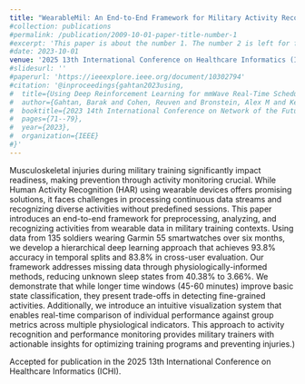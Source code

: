 ```yaml
---
title: "WearableMil: An End-to-End Framework for Military Activity Recognition and Performance Monitoring"
#collection: publications
#permalink: /publication/2009-10-01-paper-title-number-1
#excerpt: 'This paper is about the number 1. The number 2 is left for future work.'
#date: 2023-10-01
venue: '2025 13th International Conference on Healthcare Informatics (ICHI).'
#slidesurl: ''
#paperurl: 'https://ieeexplore.ieee.org/document/10302794'
#citation: '@inproceedings{gahtan2023using,
#  title={Using Deep Reinforcement Learning for mmWave Real-Time Scheduling},
#  author={Gahtan, Barak and Cohen, Reuven and Bronstein, Alex M and Kedar, Gil},
#  booktitle={2023 14th International Conference on Network of the Future (NoF)},
#  pages={71--79},
#  year={2023},
#  organization={IEEE}
#}'
---
```


Musculoskeletal injuries during military training significantly impact readiness, making prevention through activity monitoring crucial. While Human Activity Recognition &#40;HAR&#41; using wearable devices offers promising solutions, it faces challenges in processing continuous data streams and recognizing diverse activities without predefined sessions. This paper introduces an end-to-end framework for preprocessing, analyzing, and recognizing activities from wearable data in military training contexts. Using data from 135 soldiers wearing Garmin 55 smartwatches over six months, we develop a hierarchical deep learning approach that achieves 93.8\% accuracy in temporal splits and 83.8\% in cross-user evaluation. Our framework addresses missing data through physiologically-informed methods, reducing unknown sleep states from 40.38\% to 3.66\%. We demonstrate that while longer time windows &#40;45-60 minutes&#41; improve basic state classification, they present trade-offs in detecting fine-grained activities. Additionally, we introduce an intuitive visualization system that enables real-time comparison of individual performance against group metrics across multiple physiological indicators. This approach to activity recognition and performance monitoring provides military trainers with actionable insights for optimizing training programs and preventing injuries.)

Accepted for publication in the 2025 13th International Conference on Healthcare Informatics (ICHI).
